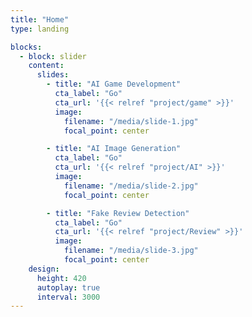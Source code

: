 ```yaml
---
title: "Home"
type: landing

blocks:
  - block: slider
    content:
      slides:
        - title: "AI Game Development"
          cta_label: "Go"
          cta_url: '{{< relref "project/game" >}}'
          image:
            filename: "/media/slide-1.jpg"
            focal_point: center

        - title: "AI Image Generation"
          cta_label: "Go"
          cta_url: '{{< relref "project/AI" >}}'
          image:
            filename: "/media/slide-2.jpg"
            focal_point: center

        - title: "Fake Review Detection"
          cta_label: "Go"
          cta_url: '{{< relref "project/Review" >}}'
          image:
            filename: "/media/slide-3.jpg"
            focal_point: center
    design:
      height: 420
      autoplay: true
      interval: 3000
---
```

